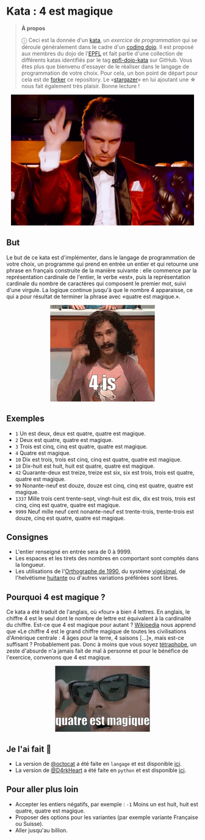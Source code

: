 # Kata : 4 est magique

> **À propos**
>
> ⓘ Ceci est la donnée d'un [kata], un _exercice de programmation_ qui se
> déroule généralement dans le cadre d'un [coding dojo]. Il est proposé aux
> membres du dojo de l'[EPFL] et fait partie d'une collection de différents
> katas identifiés par le tag [epfl-dojo-kata] sur GitHub. Vous êtes plus que
> bienvenu d'essayer de le réaliser dans le langage de programmation de votre
> choix. Pour cela, un bon point de départ pour cela est de [forker] ce
> repository. Le «[stargazer]» en lui ajoutant une **☆** nous fait également
> très plaisir. Bonne lecture !

[kata]: https://fr.wikipedia.org/wiki/Coding_dojo#Kata
[coding dojo]: https://fr.wikipedia.org/wiki/Coding_dojo
[EPFL]: https://www.epfl.ch
[epfl-dojo-kata]: https://github.com/topics/epfl-dojo-kata
[forker]: https://docs.github.com/en/get-started/quickstart/fork-a-repo#forking-a-repository
[stargazer]: https://docs.github.com/en/get-started/exploring-projects-on-github/saving-repositories-with-stars


<center><img src="./four.gif" /></center>

## But

Le but de ce kata est d'implémenter, dans le langage de programmation de votre
choix, un programme qui prend en entrée un entier et qui retourne une phrase en
français construite de la manière suivante : elle commence par la représentation
cardinale de l'entier, le verbe «est», puis la représentation cardinale du
nombre de caractères qui composent le premier mot, suivi d'une virgule. La
logique continue jusqu'à que le nombre 4 apparaisse, ce qui a pour résultat de
terminer la phrase avec «quatre est magique.».

<center><img src="./4-is-magic.gif" /></center>


## Exemples

* `1` Un est deux, deux est quatre, quatre est magique.
* `2` Deux est quatre, quatre est magique.
* `3` Trois est cinq, cinq est quatre, quatre est magique.
* `4` Quatre est magique.
* `10` Dix est trois, trois est cinq, cinq est quatre, quatre est magique.
* `18` Dix-huit est huit, huit est quatre, quatre est magique.
* `42` Quarante-deux est treize, treize est six, six est trois, trois est quatre,
  quatre est magique.
* `99` Nonante-neuf est douze, douze est cinq, cinq est quatre, quatre est magique.
* `1337` Mille trois cent trente-sept, vingt-huit est dix, dix est trois, trois
  est cinq, cinq est quatre, quatre est magique.
* `9999` Neuf mille neuf cent nonante-neuf est trente-trois, trente-trois est douze, cinq est quatre, quatre est magique.


## Consignes

- L'entier renseigné en entrée sera de 0 à 9999.
- Les espaces et les tirets des nombres en comportant sont comptés dans la longueur.
- Les utilisations de l'[Orthographe de 1990], du système [vigésimal], de l'helvétisme [huitante] ou d'autres variations préférées sont libres.

[Orthographe de 1990]: https://fr.wikipedia.org/wiki/Nombres_en_fran%C3%A7ais#Orthographe_de_1990
[vigésimal]: https://fr.wikipedia.org/wiki/Syst%C3%A8me_vic%C3%A9simal
[huitante]: https://fr.wikipedia.org/wiki/Nombres_en_fran%C3%A7ais#Suisse


## Pourquoi 4 est magique ?

Ce kata a été traduit de l'anglais, où «four» a bien 4 lettres. En anglais, le
chiffre 4 est le seul dont le nombre de lettre est équivalent à la cardinalité
du chiffre. Est-ce que 4 est magique pour autant ? [Wikipedia] nous apprend
que «Le chiffre 4 est le grand chiffre magique de toutes les civilisations
d'Amérique centrale : 4 âges pour la terre, 4 saisons [...]», mais est-ce
suffisant ? Probablement pas. Donc à moins que vous soyez [tétraphobe], un zeste
d'absurde n'a jamais fait de mal à personne et pour le bénéfice de l'exercice,
convenons que 4 est magique.

<center><img src="./4estmagique.gif" /></center>


[Wikipedia]: https://fr.wikipedia.org/wiki/4_(nombre)#Chez_les_Premi%C3%A8res_Nations
[Tétraphobe]: https://fr.wikipedia.org/wiki/T%C3%A9traphobie


## Je l'ai fait 💪
* La version de [@octocat](https://github.com/octocat) a été faite en `langage` et est disponible [ici](https://#).
* La version de [@D4rkHeart](https://github.com/D4rkHeart) a été faite en `python` et est disponible [ici](https://github.com/D4rkHeart/kata-quatre).




## Pour aller plus loin

* Accepter les entiers négatifs, par exemple : `-1` Moins un est huit, huit est quatre, quatre est magique.
* Proposer des options pour les variantes (par exemple variante Française ou Suisse).
* Aller jusqu'au billion.
